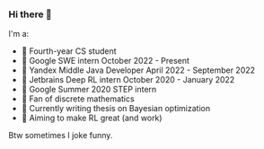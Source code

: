 ### Hi there 👋

I'm a:
- 🌈 Fourth-year CS student 
- 🌯 Google SWE intern October 2022 - Present
- 🦏 Yandex Middle Java Developer April 2022 - September 2022
- 🦄 Jetbrains Deep RL intern October 2020 - January 2022
- 🥦 Google Summer 2020 STEP intern
- 💚 Fan of discrete mathematics
- 🌻 Currently writing thesis on Bayesian optimization
- 🐷 Aiming to make RL great (and work) 


Btw sometimes I joke funny.

